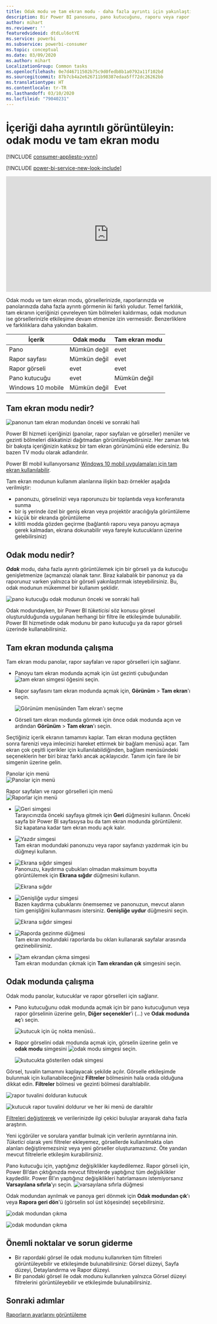 ```yaml
---
title: Odak modu ve tam ekran modu - daha fazla ayrıntı için yakınlaştırma
description: Bir Power BI panosunu, pano kutucuğunu, raporu veya rapor görselini odak modunda veya tam ekran modunda görüntülemeye ilişkin belgeler
author: mihart
ms.reviewer: ''
featuredvideoid: dtdLul6otYE
ms.service: powerbi
ms.subservice: powerbi-consumer
ms.topic: conceptual
ms.date: 03/09/2020
ms.author: mihart
LocalizationGroup: Common tasks
ms.openlocfilehash: 0e7d46711502b75c9d0fedb8b1a0792a11f102bd
ms.sourcegitcommit: 87b7cb4a2e626711b98387edaa5ff72dc26262bb
ms.translationtype: HT
ms.contentlocale: tr-TR
ms.lasthandoff: 03/10/2020
ms.locfileid: "79040231"
---
```

# <a name="display-content-in-more-detail-focus-mode-and-full-screen-mode"></a>İçeriği daha ayrıntılı görüntüleyin: odak modu ve tam ekran modu

[!INCLUDE [consumer-appliesto-yynn](../includes/consumer-appliesto-yynn.md)]

[!INCLUDE [power-bi-service-new-look-include](../includes/power-bi-service-new-look-include.md)]    

<iframe width="560" height="315" src="https://www.youtube.com/embed/dtdLul6otYE" frameborder="0" allowfullscreen></iframe>

Odak modu ve tam ekran modu, görsellerinizde, raporlarınızda ve panolarınızda daha fazla ayrıntı görmenin iki farklı yoludur.  Temel farklılık, tam ekranın içeriğinizi çevreleyen tüm bölmeleri kaldırması, odak modunun ise görsellerinizle etkileşime devam etmenize izin vermesidir. Benzerliklere ve farklılıklara daha yakından bakalım.  

|İçerik    | Odak modu  |Tam ekran modu  |
|---------|---------|----------------------|
|Pano     |   Mümkün değil     | evet |
|Rapor sayfası   | Mümkün değil  | evet|
|Rapor görseli | evet    | evet |
|Pano kutucuğu | evet    | Mümkün değil |
|Windows 10 mobile | Mümkün değil | Evet |

## <a name="what-is-full-screen-mode"></a>Tam ekran modu nedir?

![panonun tam ekran modundan önceki ve sonraki hali](media/end-user-focus/power-bi-dashboards-focus.png)

Power BI hizmeti içeriğinizi (panolar, rapor sayfaları ve görseller) menüler ve gezinti bölmeleri dikkatinizi dağıtmadan görüntüleyebilirsiniz.  Her zaman tek bir bakışta içeriğinizin katıksız bir tam ekran görünümünü elde edersiniz. Bu bazen TV modu olarak adlandırılır.   

Power BI mobil kullanıyorsanız [Windows 10 mobil uygulamaları için tam ekran kullanılabilir](./mobile/mobile-windows-10-app-presentation-mode.md). 

Tam ekran modunun kullanım alanlarına ilişkin bazı örnekler aşağıda verilmiştir:

* panonuzu, görselinizi veya raporunuzu bir toplantıda veya konferansta sunma
* bir iş yerinde özel bir geniş ekran veya projektör aracılığıyla görüntüleme
* küçük bir ekranda görüntüleme
* kilitli modda gözden geçirme (bağlantılı raporu veya panoyu açmaya gerek kalmadan, ekrana dokunabilir veya fareyle kutucukların üzerine gelebilirsiniz)

## <a name="what-is-focus-mode"></a>Odak modu nedir?

***Odak*** modu, daha fazla ayrıntı görüntülemek için bir görseli ya da kutucuğu genişletmenize (açmanıza) olanak tanır.  Biraz kalabalık bir panonuz ya da raporunuz varken yalnızca bir görseli yakınlaştırmak isteyebilirsiniz.  Bu, odak modunun mükemmel bir kullanım şeklidir.  

![pano kutucuğu odak modunun önceki ve sonraki hali](media/end-user-focus/power-bi-compare-dash.png)

Odak modundayken, bir Power BI *tüketicisi* söz konusu görsel oluşturulduğunda uygulanan herhangi bir filtre ile etkileşimde bulunabilir.  Power BI hizmetinde odak modunu bir pano kutucuğu ya da rapor görseli üzerinde kullanabilirsiniz.

## <a name="working-in-full-screen-mode"></a>Tam ekran modunda çalışma

Tam ekran modu panolar, rapor sayfaları ve rapor görselleri için sağlanır. 

- Panoyu tam ekran modunda açmak için üst gezinti çubuğundan ![tam ekran simgesi](media/end-user-focus/power-bi-full-screen-icon.png) öğesini seçin. 

- Rapor sayfasını tam ekran modunda açmak için, **Görünüm** > **Tam ekran**'ı seçin.

    ![Görünüm menüsünden Tam ekran'ı seçme](media/end-user-focus/power-bi-view.png)


- Görseli tam ekran modunda görmek için önce odak modunda açın ve ardından **Görünüm** > **Tam ekran**'ı seçin.  


Seçtiğiniz içerik ekranın tamamını kaplar.    Tam ekran moduna geçtikten sonra farenizi veya imlecinizi hareket ettirmek bir bağlam menüsü açar. Tam ekran çok çeşitli içerikler için kullanılabildiğinden, bağlam menüsündeki seçeneklerin her biri biraz farklı ancak açıklayıcıdır.  Tanım için fare ile bir simgenin üzerine gelin.

Panolar için menü    
![Panolar için menü](media/end-user-focus/power-bi-full-screen-dash.png)    

Rapor sayfaları ve rapor görselleri için menü    
![Raporlar için menü](media/end-user-focus/power-bi-report-full-screen.png)    

  * ![Geri simgesi](media/end-user-focus/power-bi-back-icon.png)    
  Tarayıcınızda önceki sayfaya gitmek için **Geri** düğmesini kullanın. Önceki sayfa bir Power BI sayfasıysa bu da tam ekran modunda görüntülenir.  Siz kapatana kadar tam ekran modu açık kalır.

  * ![Yazdır simgesi](media/end-user-focus/power-bi-print-icon.png)    
  Tam ekran modundaki panonuzu veya rapor sayfanızı yazdırmak için bu düğmeyi kullanın.

  * ![Ekrana sığdır simgesi](media/end-user-focus/power-bi-fit-to-screen-icon.png)    
    Panonuzu, kaydırma çubukları olmadan maksimum boyutta görüntülemek için **Ekrana sığdır** düğmesini kullanın.  

    ![Ekrana sığdır](media/end-user-focus/power-bi-fit-screen.png)

  * ![Genişliğe uydur simgesi](media/end-user-focus/power-bi-fit-width.png)       
    Bazen kaydırma çubuklarını önemsemez ve panonuzun, mevcut alanın tüm genişliğini kullanmasını istersiniz. **Genişliğe uydur** düğmesini seçin.    

    ![Ekrana sığdır simgesi](media/end-user-focus/power-bi-fit-to-width-new.png)

  * ![Raporda gezinme düğmesi](media/end-user-focus/power-bi-report-nav2.png)       
    Tam ekran modundaki raporlarda bu okları kullanarak sayfalar arasında gezinebilirsiniz.    
  * ![tam ekrandan çıkma simgesi](media/end-user-focus/exit-fullscreen-new.png)     
  Tam ekran modundan çıkmak için **Tam ekrandan çık** simgesini seçin.

      

## <a name="working-in-focus-mode"></a>Odak modunda çalışma

Odak modu panolar, kutucuklar ve rapor görselleri için sağlanır. 

- Pano kutucuğunu odak modunda açmak için bir pano kutucuğunun veya rapor görselinin üzerine gelin, **Diğer seçenekler**’i (...) ve **Odak modunda aç**’ı seçin.

    ![kutucuk için üç nokta menüsü](media/end-user-focus/power-bi-dashboard-focus.png).. 

- Rapor görselini odak modunda açmak için, görselin üzerine gelin ve **odak modu** simgesini ![odak modu simgesi](media/end-user-focus/pbi_popout.jpg) seçin.  

   ![kutucukta gösterilen odak simgesi](media/end-user-focus/power-bi-hover-focus-icon.png)



Görsel, tuvalin tamamını kaplayacak şekilde açılır. Görselle etkileşimde bulunmak için kullanabileceğiniz **Filtreler** bölmesinin hala orada olduğuna dikkat edin. **Filtreler** bölmesi ve gezinti bölmesi daraltılabilir.

   ![rapor tuvalini dolduran kutucuk](media/end-user-focus/power-bi-focus-filter.png)


   ![kutucuk rapor tuvalini doldurur ve her iki menü de daraltılır](media/end-user-focus/power-bi-menu-collapse.png)  

[Filtreleri değiştirerek](end-user-report-filter.md) ve verilerinizde ilgi çekici buluşlar arayarak daha fazla araştırın.  

Yeni içgörüler ve sorulara yanıtlar bulmak için verilerin ayrıntılarına inin. *Tüketici* olarak yeni filtreler ekleyemez, görsellerde kullanılmakta olan alanları değiştiremezsiniz veya yeni görseller oluşturamazsınız.  Öte yandan mevcut filtrelerle etkileşim kurabilirsiniz. 

Pano kutucuğu için, yaptığınız değişiklikler kaydedilemez. Rapor görseli için, Power BI’dan çıktığınızda mevcut filtrelerde yaptığınız tüm değişiklikler kaydedilir. Power BI’ın yaptığınız değişiklikleri hatırlamasını istemiyorsanız **Varsayılana sıfırla**’yı seçin. ![varsayılana sıfırla düğmesi](media/end-user-focus/power-bi-resets.png)  

Odak modundan ayrılmak ve panoya geri dönmek için **Odak modundan çık**'ı veya **Rapora geri dön**'ü (görselin sol üst köşesinde) seçebilirsiniz.

![odak modundan çıkma](media/end-user-focus/power-bi-exit.png)    

![odak modundan çıkma](media/end-user-focus/power-bi-back-to-report.png)  

## <a name="considerations-and-troubleshooting"></a>Önemli noktalar ve sorun giderme

* Bir rapordaki görsel ile odak modunu kullanırken tüm filtreleri görüntüleyebilir ve etkileşimde bulunabilirsiniz: Görsel düzeyi, Sayfa düzeyi, Detaylandırma ve Rapor düzeyi.    
* Bir panodaki görsel ile odak modunu kullanırken yalnızca Görsel düzeyi filtrelerini görüntüleyebilir ve etkileşimde bulunabilirsiniz.

## <a name="next-steps"></a>Sonraki adımlar

[Raporların ayarlarını görüntüleme](end-user-report-view.md)